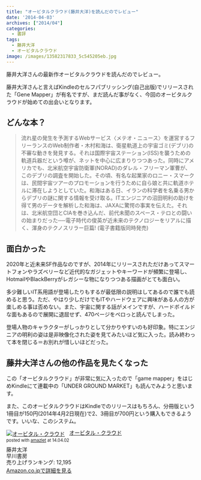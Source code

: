 ```yaml
---
title: "オービタルクラウド(藤井大洋)を読んだのでレビュー"
date: '2014-04-03'
archives: ["2014/04"]
categories:
  - 書評
tags:
  - 藤井大洋
  - オービタルクラウド
image: /images/13582317833_5c545205eb.jpg
---
```

藤井大洋さんの最新作オービタルクラウドを読んだのでレビュー。

<!--more-->

藤井大洋さんと言えばKindleのセルフパブリッシング(自己出版)でリリースされた「Gene Mapper」が有名ですが、まだ読んだ事がなく、今回のオービタルクラウドが始めての出会いとなります。

## どんな本？

>流れ星の発生を予測するWebサービス〈メテオ・ニュース〉を運営するフリーランスのWeb制作者・木村和海は、衛星軌道上の宇宙ゴミ(デブリ)の不審な動きを発見する。それは国際宇宙ステーション(ISS)を襲うための軌道兵器だという噂が、ネットを中心に広まりりつつあった。同時にアメリカでも、北米航空宇宙防衛軍(NORAD)のダレル・フリーマン軍曹が、このデブリの調査を開始した。その頃、有名な起業家のロニー・スマークは、民間宇宙ツアーのプロモーションを行うために自ら娘と共に軌道ホテルに滞在しようとしていた。和海はある日、イランの科学者を名乗る男からデブリの謎に関する情報を受け取る。ITエンジニアの沼田明利の助けを得て男のデータを解析した和海は、JAXAに驚愕の事実を伝えた。それは、北米航空団とCIAを巻き込んだ、前代未聞のスペース・テロとの闘いの始まりだった──電子時代の俊英が近未来のテクノロジーをリアルに描く、渾身のテクノスリラー巨篇! (電子書籍版同時発売)

## 面白かった

2020年と近未来SF作品なのですが、2014年にリリースされただけあってスマートフォンやラズベリーなど近代的なガジェットやキーワードが頻繁に登場し、HotmailやBlackBerryがレガシーな物になりつつある描画がとても面白い。

多少難しいIT系用語が登場したりもするが最低限の説明はしてあるので誰でも読めると思う。ただ、やはり少しだけでもITやハードウェアに興味がある人の方が楽しめる事は否めない。また、宇宙に関する話がメインですが、ハードボイルドな面もあるので展開に退屈せず、470ページをペロっと読んでしまった。

登場人物のキャラクターがしっかりとして分かりやすいのも好印象。特にエンジニアの明利の姿は是非映像化された姿を見てみたいほど気に入った。読み終わって本を閉じる＝お別れが惜しいほどだった。

## 藤井大洋さんの他の作品を見たくなった

この「オービタルクラウド」が非常に気に入ったので「game mapper」をはじめKindleにて連載中の「UNDER GROUND MARKET」も読んでみようと思います。

また、このオービタルクラウドはKindleでのリリースはもちろん、分冊版という1冊目が150円(2014年4月2日現在)で2、3冊目が700円という購入もできるようです。いいな、このシステム。

<div class="amazlet-box" style="margin-bottom:0px;"><div class="amazlet-image" style="float:left;margin:0px 12px 1px 0px;"><a href="https://www.amazon.co.jp/exec/obidos/ASIN/4152094443/t4traw-22/ref=nosim/" name="amazletlink" target="_blank"><img src="//ecx.images-amazon.com/images/I/41Rzs3w2wZL._SL160_.jpg" alt="オービタル・クラウド" style="border: none;" /></a></div><div class="amazlet-info" style="line-height:120%; margin-bottom: 10px"><div class="amazlet-name" style="margin-bottom:10px;line-height:120%"><a href="https://www.amazon.co.jp/exec/obidos/ASIN/4152094443/t4traw-22/ref=nosim/" name="amazletlink" target="_blank">オービタル・クラウド</a><div class="amazlet-powered-date" style="font-size:80%;margin-top:5px;line-height:120%">posted with <a href="https://www.amazlet.com/" title="amazlet" target="_blank">amazlet</a> at 14.04.02</div></div><div class="amazlet-detail">藤井太洋 <br />早川書房 <br />売り上げランキング: 12,195<br /></div><div class="amazlet-sub-info" style="float: left;"><div class="amazlet-link" style="margin-top: 5px"><a href="https://www.amazon.co.jp/exec/obidos/ASIN/4152094443/t4traw-22/ref=nosim/" name="amazletlink" target="_blank">Amazon.co.jpで詳細を見る</a></div></div></div><div class="amazlet-footer" style="clear: left"></div></div>
